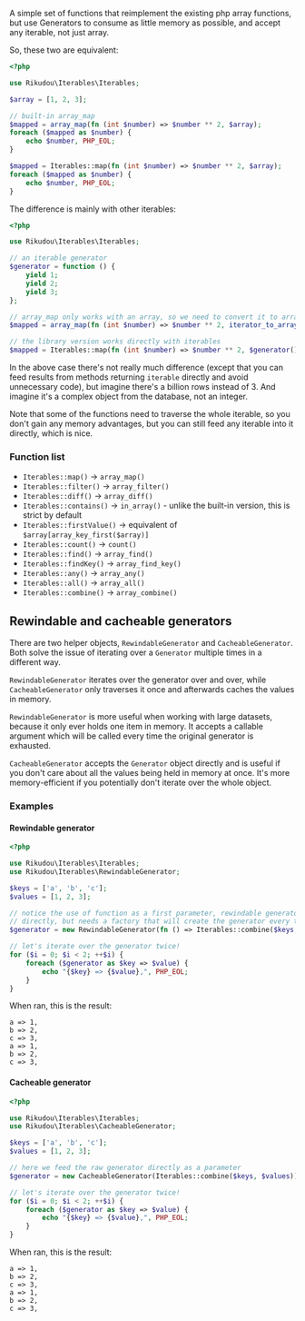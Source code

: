 A simple set of functions that reimplement the existing php array functions, but use Generators to consume as little
memory as possible, and accept any iterable, not just array.

So, these two are equivalent:

```php
<?php

use Rikudou\Iterables\Iterables;

$array = [1, 2, 3];

// built-in array_map
$mapped = array_map(fn (int $number) => $number ** 2, $array);
foreach ($mapped as $number) {
    echo $number, PHP_EOL;
}

$mapped = Iterables::map(fn (int $number) => $number ** 2, $array);
foreach ($mapped as $number) {
    echo $number, PHP_EOL;
}
```

The difference is mainly with other iterables:

```php
<?php

use Rikudou\Iterables\Iterables;

// an iterable generator
$generator = function () {
    yield 1;
    yield 2;
    yield 3;
};

// array_map only works with an array, so we need to convert it to array first
$mapped = array_map(fn (int $number) => $number ** 2, iterator_to_array($generator()));

// the library version works directly with iterables
$mapped = Iterables::map(fn (int $number) => $number ** 2, $generator());
```

In the above case there's not really much difference 
(except that you can feed results from methods returning `iterable` directly and avoid unnecessary code),
but imagine there's a billion rows instead of 3. And imagine it's a complex object from the database, not an integer.

Note that some of the functions need to traverse the whole iterable, so you don't gain any memory advantages, but
you can still feed any iterable into it directly, which is nice.

### Function list

- `Iterables::map()` -> `array_map()`
- `Iterables::filter()` -> `array_filter()`
- `Iterables::diff()` -> `array_diff()`
- `Iterables::contains()` -> `in_array()` - unlike the built-in version, this is strict by default
- `Iterables::firstValue()` -> equivalent of `$array[array_key_first($array)]`
- `Iterables::count()` -> `count()`
- `Iterables::find()` -> `array_find()`
- `Iterables::findKey()` -> `array_find_key()`
- `Iterables::any()` -> `array_any()`
- `Iterables::all()` -> `array_all()`
- `Iterables::combine()` -> `array_combine()`

## Rewindable and cacheable generators

There are two helper objects, `RewindableGenerator` and `CacheableGenerator`. Both solve the issue of iterating over
a `Generator` multiple times in a different way.

`RewindableGenerator` iterates over the generator over and over, while `CacheableGenerator` only traverses it once
and afterwards caches the values in memory.

`RewindableGenerator` is more useful when working with large datasets, because it only ever holds one item in memory.
It accepts a callable argument which will be called every time the original generator is exhausted.

`CacheableGenerator` accepts the `Generator` object directly and is useful if you don't care about all the values being
held in memory at once. It's more memory-efficient if you potentially don't iterate over the whole object.

### Examples

#### Rewindable generator

```php
<?php

use Rikudou\Iterables\Iterables;
use Rikudou\Iterables\RewindableGenerator;

$keys = ['a', 'b', 'c'];
$values = [1, 2, 3];

// notice the use of function as a first parameter, rewindable generator cannot be constructed from the raw generator
// directly, but needs a factory that will create the generator every time it's exhausted.
$generator = new RewindableGenerator(fn () => Iterables::combine($keys, $values));

// let's iterate over the generator twice!
for ($i = 0; $i < 2; ++$i) {
    foreach ($generator as $key => $value) {
        echo "{$key} => {$value},", PHP_EOL;
    }
}
```

When ran, this is the result:

```
a => 1,
b => 2,
c => 3,
a => 1,
b => 2,
c => 3,
```

#### Cacheable generator

```php
<?php

use Rikudou\Iterables\Iterables;
use Rikudou\Iterables\CacheableGenerator;

$keys = ['a', 'b', 'c'];
$values = [1, 2, 3];

// here we feed the raw generator directly as a parameter
$generator = new CacheableGenerator(Iterables::combine($keys, $values));

// let's iterate over the generator twice!
for ($i = 0; $i < 2; ++$i) {
    foreach ($generator as $key => $value) {
        echo "{$key} => {$value},", PHP_EOL;
    }
}
```

When ran, this is the result:

```
a => 1,
b => 2,
c => 3,
a => 1,
b => 2,
c => 3,
```
